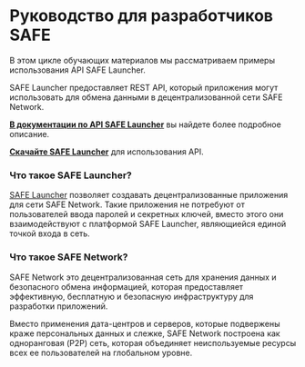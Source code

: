 # Руководство для разработчиков SAFE

В этом цикле обучающих материалов мы рассматриваем примеры использования API SAFE Launcher.

SAFE Launcher предоставляет REST API, который приложения могут использовать для обмена данными в децентрализованной сети SAFE Network.

**[В документации по API SAFE Launcher](https://maidsafe.readme.io/docs/introduction)** вы найдете более подробное описание.

**[Скачайте SAFE Launcher](https://maidsafe.net/alpha.html)** для использования API.

### Что такое SAFE Launcher?

[SAFE Launcher](https://maidsafe.readme.io/docs/launcher) позволяет создавать децентрализованные приложения для сети SAFE Network. Такие приложения не потребуют от пользователей ввода паролей и секретных ключей, вместо этого они взаимодействуют с платформой SAFE Launcher, являющиейся единой точкой входа в сеть.

### Что такое SAFE Network?

SAFE Network это децентрализованная сеть для хранения данных и безопасного обмена информацией, которая предоставляет эффективную, бесплатную и безопасную инфраструктуру для разработки приложений.

Вместо применения дата-центров и серверов, которые подвержены краже персональных данных и слежке, SAFE Network построена как одноранговая (P2P) сеть, которая объединяет неиспользуемые ресурсы всех ее пользователей на глобальном уровне.
